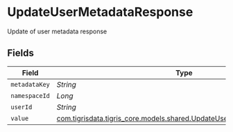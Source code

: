 # UpdateUserMetadataResponse

Update of user metadata response


## Fields

| Field                                                                                                                              | Type                                                                                                                               | Required                                                                                                                           | Description                                                                                                                        |
| ---------------------------------------------------------------------------------------------------------------------------------- | ---------------------------------------------------------------------------------------------------------------------------------- | ---------------------------------------------------------------------------------------------------------------------------------- | ---------------------------------------------------------------------------------------------------------------------------------- |
| `metadataKey`                                                                                                                      | *String*                                                                                                                           | :heavy_minus_sign:                                                                                                                 | N/A                                                                                                                                |
| `namespaceId`                                                                                                                      | *Long*                                                                                                                             | :heavy_minus_sign:                                                                                                                 | N/A                                                                                                                                |
| `userId`                                                                                                                           | *String*                                                                                                                           | :heavy_minus_sign:                                                                                                                 | N/A                                                                                                                                |
| `value`                                                                                                                            | [com.tigrisdata.tigris_core.models.shared.UpdateUserMetadataResponseValue](../../models/shared/UpdateUserMetadataResponseValue.md) | :heavy_minus_sign:                                                                                                                 | N/A                                                                                                                                |